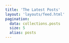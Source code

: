 ```yaml
---
title: 'The Latest Posts'
layout: 'layouts/feed.html'
pagination:
  data: collections.posts
  size: 5
  alias: posts
---
```

